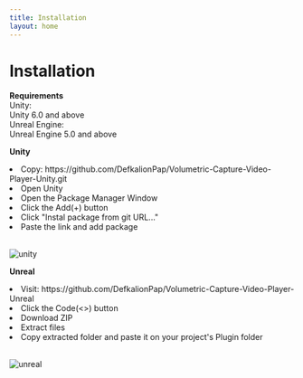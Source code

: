 ```yaml
---
title: Installation
layout: home
---
```


# Installation

**Requirements** <br>
Unity: <br>
Unity 6.0 and above <br>
Unreal Engine: <br>
Unreal Engine 5.0 and above <br>

**Unity** <br>
<li>Copy: https://github.com/DefkalionPap/Volumetric-Capture-Video-Player-Unity.git</li>
<li>Open Unity</li>
<li>Open the Package Manager Window</li>
<li>Click the Add(+) button</li>
<li>Click "Instal package from git URL..."</li>
<li>Paste the link and add package</li><br>

![unity](https://github.com/user-attachments/assets/08314a8b-3859-4797-8adc-fd88fba9a498)

**Unreal** <br>
<li>Visit: https://github.com/DefkalionPap/Volumetric-Capture-Video-Player-Unreal</li>
<li>Click the Code(<>) button</li>
<li>Download ZIP</li>
<li>Extract files</li>
<li>Copy extracted folder and paste it on your project's Plugin folder</li><br>
  
![unreal](https://github.com/user-attachments/assets/7365e0da-14d5-4d2c-aa67-6de725c8901b)
